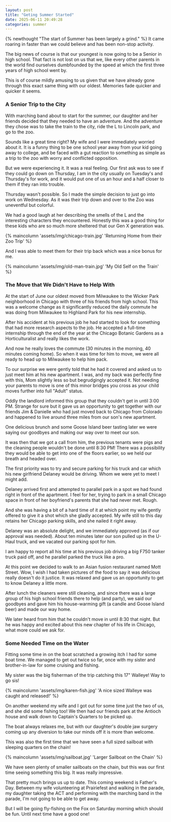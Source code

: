 ```yaml
---
layout: post
title: "Geting Summer Started"
date: 2025-06-11 20:49:28
categories: summer
---
```


{% newthought "The start of Summer has been largely a grind." %} It came roaring in faster than we could believe and has been non-stop activity.<!--more-->

The big news of course is that our youngest is now going to be a Senior in high school. That fact is not lost on us that we, like every other parents in the world find ourselves dumbfounded by the speed at which the first three years of high school went by.

This is of course mildly amusing to us given that we have already gone through this exact same thing with our oldest. Memories fade quicker and quicker it seems.

### A Senior Trip to the City

With marching band about to start for the summer, our daughter and her friends decided that they needed to have an adventure. And the adventure they chose was to take the train to the city, ride the L to Lincoln park, and go to the zoo.

Sounds like a great time right? My wife and I were immediately worried about it. It is a funny thing to be one school year away from your kid going away to college, and be faced with a gut reaction to something as simple as a trip to the zoo with worry and conflicted opposition.

But we were experiencing it. It was a real feeling. Our first ask was to see if they could go down on Thursday, I am in the city usually on Tuesday's and Thursday's for work, and it would put one of us an hour and a half closer to them if they ran into trouble.

Thursday wasn't possible. So I made the simple decision to just go into work on Wednesday. As it was their trip down and over to the Zoo was uneventful but colorful.

We had a good laugh at her describing the smells of the L and the interesting characters they encountered. Honestly this was a good thing for these kids who are so much more sheltered that our Gen X generation was.

{% maincolumn 'assets/img/chicago-train.jpg' 'Returning Home from their Zoo Trip' %}

And I was able to meet them for their trip back which was a nice bonus for me.

{% maincolumn 'assets/img/old-man-train.jpg' 'My Old Self on the Train' %}

### The Move that We Didn't Have to Help With
At the start of June our oldest moved from Milwaukee to the Wicker Park neighborhood in Chicago with three of his friends from high school. This was a welcome change as it significantly reduced the daily commute he was doing from Milwaukee to Highland Park for his new internship.

After his accident at his previous job he had started to look for something that had more research aspects to the job. He accepted a full-time internship through the end of the year at the Chicago Botanic Gardens as a Horticulturalist and really likes the work.

And now he really loves the commute (30 minutes in the morning, 40 minutes coming home). So when it was time for him to move, we were all ready to head up to Milwaukee to help him pack.

To our surprise we were gently told that he had it covered and asked us to just meet him at his new apartment. I was, and my back was perfectly fine with this, Mom slightly less so but begrudgingly accepted it. Not needing your parents to move is one of this minor bridges you cross as your child moves further into full "Adult" status.

Oddly the landlord informed this group that they couldn't get in until 3:00 PM. Strange for sure but it gave us an opportunity to get together with our friends Jim & Danielle who had just moved back to Chicago from Colorado and happened to live around three miles from our son's new apartment.

One delicious brunch and some Goose Island beer tasting later we were saying our goodbyes and making our way over to meet our son.

It was then that we got a call from him, the previous tenants were pigs and the cleaning people wouldn't be done until 8:30 PM! There was a possibility they would be able to get into one of the floors earlier, so we held our breath and headed over.

The first priority was to try and secure parking for his truck and car which his new girlfriend Delaney would be driving. Whom we were yet to meet I might add.

Delaney arrived first and attempted to parallel park in a spot we had found right in front of the apartment. I feel for her, trying to park in a small Chicago space in front of her boyfriend's parents that she had never met. Rough.

And she was having a bit of a hard time of it at which point my wife gently offered to give it a shot which she gladly accepted. My wife still to this day retains her Chicago parking skills, and she nailed it right away.

Delaney was an absolute delight, and we immediately approved (as if our approval was needed). About ten minutes later our son pulled up in the U-Haul truck, and we vacated our parking spot for him.

I am happy to report all his time at his previous job driving a big F750 tanker truck paid off, and he parallel parked the truck like a pro.

At this point we decided to walk to an Asian fusion restaurant named Mott Street. Wow, I wish I had taken pictures of the food to say it was delicious really doesn't do it justice. It was relaxed and gave us an opportunity to get to know Delaney a little more.

After lunch the cleaners were still cleaning, and since there was a large group of his high school friends there to help (and party), we said our goodbyes and gave him his house-warming gift (a candle and Goose Island beer) and made our way home.

We later heard from him that he couldn't move in until 8:30 that night. But he was happy and excited about this new chapter of his life in Chicago, what more could we ask for.

### Some Needed Time on the Water
Fitting some time in on the boat scratched a growing itch I had for some boat time. We managed to get out twice so far, once with my sister and brother-in-law for some cruising and fishing.

My sister was the big fisherman of the trip catching this 17" Walleye! Way to go sis!

{% maincolumn 'assets/img/karen-fish.jpg' 'A nice sized Walleye was caught and released!' %}

On another weekend my wife and I got out for some time just the two of us, and she did some fishing too! We then had our friends park at the Antioch house and walk down to Captain's Quarters to be picked up.

The boat always relaxes me, but with our daughter's double jaw surgery coming up any diversion to take our minds off it is more than welcome.

This was also the first time that we have seen a full sized sailboat with sleeping quarters on the chain!

{% maincolumn 'assets/img/sailboat.jpg' 'Larger Sailboat on the Chain' %}

We have seen plenty of smaller sailboats on the chain, but this was our first time seeing something this big. It was really impressive.

That pretty much brings us up to date. This coming weekend is Father's Day. Between my wife volunteering at Prairiefest and walking in the parade, my daughter taking the ACT and performing with the marching band in the parade, I'm not going to be able to get away.

But I will be going fly-fishing on the Fox on Saturday morning which should be fun. Until next time have a good one!
